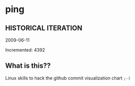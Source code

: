 # ping

## HISTORICAL ITERATION
2009-06-11

Incremented: 4392

## What is this?? 
Linux skills to hack the github commit visualization chart `;-)`
